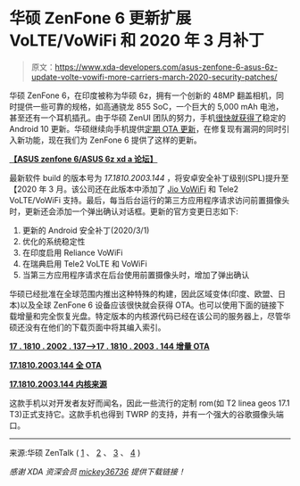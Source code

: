 # 华硕 ZenFone 6 更新扩展 VoLTE/VoWiFi 和 2020 年 3 月补丁

> 原文：<https://www.xda-developers.com/asus-zenfone-6-asus-6z-update-volte-vowifi-more-carriers-march-2020-security-patches/>

华硕 ZenFone 6，在印度被称为华硕 6z，拥有一个创新的 48MP 翻盖相机，同时提供一些可靠的规格，如高通骁龙 855 SoC，一个巨大的 5,000 mAh 电池，甚至还有一个耳机插孔。由于华硕 ZenUI 团队的努力，手机[很快就获得了](https://www.xda-developers.com/asus-zenfone-6-android-10-update/)稳定的 Android 10 更新。华硕继续向手机提供[定期 OTA 更新](https://www.xda-developers.com/asus-updates-zenfone-6-november-2019-patches-camera-sound-ui-features/)，在修复现有漏洞的同时引入新功能，现在我们为 ZenFone 6 提供了这样的更新。

**[【ASUS zenfone 6/ASUS 6z xd a 论坛】](https://forum.xda-developers.com/zenfone-6-2019)**

最新软件 build 的版本号为 *17.1810.2003.144* ，将安卓安全补丁级别(SPL)提升至【2020 年 3 月。该公司还在此版本中添加了 [Jio VoWiFi](https://www.xda-developers.com/reliance-jio-vowifi-india-launch/) 和 Tele2 VoLTE/VoWiFi 支持。最后，每当后台运行的第三方应用程序请求访问前置摄像头时，更新还会添加一个弹出确认对话框。更新的官方变更日志如下:

1.  更新的 Android 安全补丁(2020/3/1)
2.  优化的系统稳定性
3.  在印度启用 Reliance VoWiFi
4.  在瑞典启用 Tele2 VoLTE 和 VoWiFi
5.  当第三方应用程序请求在后台使用前置摄像头时，增加了弹出确认

华硕已经批准在全球范围内推出这种特殊的构建，因此区域变体(印度、欧盟、日本)以及全球 ZenFone 6 设备应该很快就会获得 OTA。也可以使用下面的链接下载增量和完全恢复光盘。特定版本的内核源代码已经在该公司的服务器上，尽管华硕还没有在他们的下载页面中将其编入索引。

**[17 . 1810 . 2002 . 137—>17 . 1810 . 2003 . 144 增量 OTA](https://fota2.asus.com/delta_package/phone/ASUS_I01WD/formal/17.1810.2002.137-user-ASUS_I01WD-17.1810.2003.144-user-ASUS_I01WD-0326WW01/WW_ZS630KL-17.1810.2002.137-17.1810.2003.144-03252032-fota-user.zip)**

**[17.1810.2003.144 全 OTA](https://dlcdnets.asus.com/pub/ASUS/ZenFone/ZS630KL/UL-ASUS_I01WD-ASUS-17.1810.2003.144-1.1.1-user.zip)**

**[17.1810.2003.144 内核来源](https://dlcdnets.asus.com/pub/ASUS/ZenFone/ZS630KL/ASUS_I01WD-17.1810.2003.144-kernel-src.tar.gz)**

这款手机以对开发者友好而闻名，因此一些流行的定制 rom(如 T2 linea geos 17.1 T3)正式支持它。这款手机也得到 TWRP 的支持，并有一个强大的谷歌摄像头端口。

* * *

来源:华硕 ZenTalk ( [1](https://zentalk.asus.com/en/discussion/18512/200325-zenfone-6-zs630kl-ww-17-1810-2003-144) 、 [2](https://zentalk.asus.com/en/discussion/18513/200325-zenfone-6-zs630kl-eu-17-1810-2003-144) 、 [3](https://zentalk.asus.com/en/discussion/18514/200325-zenfone-6-zs630kl-in-17-1810-2003-144) 、 [4](https://zentalk.asus.com/en/discussion/18516/200325-zenfone-6-zs630kl-jp-17-1810-2003-144) )

*感谢 XDA 资深会员 [mickey36736](https://forum.xda-developers.com/member.php?u=5059016) 提供下载链接！*